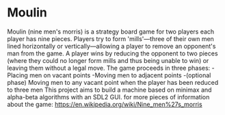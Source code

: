 # Moulin
Moulin (nine men's morris) is a strategy board game for two players each player has nine pieces. Players try to form 'mills'—three of their own men lined horizontally or vertically—allowing a player to remove an opponent's man from the game. A player wins by reducing the opponent to two pieces (where they could no longer form mills and thus being unable to win) or leaving them without a legal move. The game proceeds in three phases: -Placing men on vacant points -Moving men to adjacent points -(optional phase) Moving men to any vacant point when the player has been reduced to three men This project aims to build a machine based on minimax and alpha-beta algorithms with an SDL2 GUI. for more pieces of information about the game: https://en.wikipedia.org/wiki/Nine_men%27s_morris
